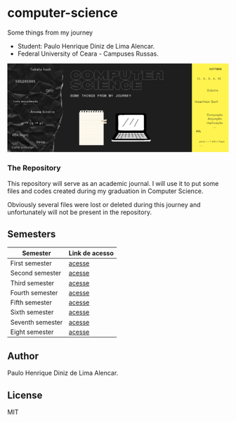 # computer-science
Some things from my journey

- Student: Paulo Henrique Diniz de Lima Alencar.
- Federal University of Ceara - Campuses Russas.

![Screenshot](img/banner.png)

### The Repository
This repository will serve as an academic journal. I will use it to put some files and codes created during my graduation in Computer Science.

Obviously several files were lost or deleted during this journey and unfortunately will not be present in the repository.

## Semesters

| Semester            |  Link de acesso     |
| ------------------- | ------------------- |
|    First semester   |  [acesse](https://google.com.br) |
|   Second semester   |  [acesse](https://google.com.br) |
|   Third semester    |  [acesse](https://google.com.br) |
|   Fourth semester   |  [acesse](https://google.com.br) |
|   Fifth semester    |  [acesse](https://google.com.br) |
|   Sixth semester    |  [acesse](https://google.com.br) |
|   Seventh semester  |  [acesse](https://google.com.br) |
|   Eight semester    |  [acesse](https://google.com.br) |

## Author
Paulo Henrique Diniz de Lima Alencar.

## License

MIT
